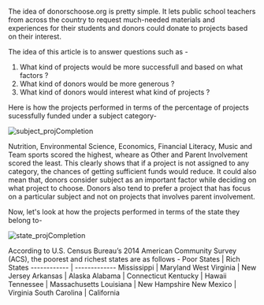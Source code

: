 
The idea of donorschoose.org is pretty simple. It lets public school teachers from across the country to request much-needed materials 
and experiences for their students and donors could donate to projects based on their interest.

The idea of this article is to answer questions such as - <br>
1) What kind of projects would be more successfull and based on what factors ?<br>
2) What kind of donors would be more generous ?<br>
3) What kind of donors would interest what kind of projects ?<br>

Here is how the projects performed in terms of the percentage of projects sucessfully funded under a subject category-

![subject_projCompletion](https://raw.githubusercontent.com/maneeshj/data-science-intensive/master/Donor-Choose-Project/Images/subject_projCompletion.png)

Nutrition, Environmental Science, Economics, Financial Literacy, Music and Team sports scored the highest, wheare as Other and Parent Involvement scored the least. This clearly shows that if a project is not assigned to any category, the chances of getting sufficient  funds would reduce. It could also mean that, donors consider subject as an important factor while deciding on what project to choose.  Donors also tend to prefer a project that has focus on a particular subject and not on projects that involves parent involvement. 

Now, let's look at how the projects performed in terms of the state they belong to-

![state_projCompletion](https://raw.githubusercontent.com/maneeshj/data-science-intensive/master/Donor-Choose-Project/Images/state_projCompletion.png)

According to U.S. Census Bureau’s 2014 American Community Survey (ACS), the poorest and richest states are as follows - 
Poor States | Rich States
------------ | -------------
Mississippi | Maryland
West Virginia | New Jersey
Arkansas | Alaska
Alabama | Connecticut
Kentucky | Hawaii
Tennessee | Massachusetts
Louisiana | New Hampshire
New Mexico | Virginia
South Carolina | California
